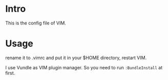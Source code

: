 # Intro
This is the config file of VIM.

# Usage
rename it to .vimrc and put it in your $HOME directory, restart VIM.

I use Vundle as VIM plugin manager. So you need to run `:BundleInstall` at first.
